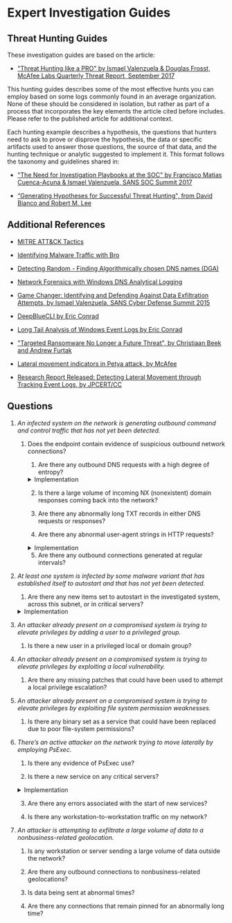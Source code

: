 # Expert Investigation Guides
 
## Threat Hunting Guides

These investigation guides are based on the article: 

 *  ["Threat Hunting like a PRO" by Ismael Valenzuela & Douglas Frosst, McAfee Labs Quarterly Threat Report, September 2017](TBD)


This hunting guides describes some of the most effective hunts you can employ based on some logs commonly found in an average organization. None of these should be considered in isolation, but rather as part of a process that incorporates the key elements the article cited before includes. Please refer to the published article for additional context.

Each hunting example describes a hypothesis, the questions that hunters need to ask to prove or disprove the hypothesis, the data or specific artifacts used to answer those questions, the source of that data, and the hunting technique or analytic suggested to implement it. This format follows the taxonomy and guidelines shared in:

*  ["The Need for Investigation Playbooks at the SOC" by Francisco Matias Cuenca-Acuna & Ismael Valenzuela, SANS SOC Summit 2017](https://www.sans.org/summit-archives/file/summit-archive-1496695240.pdf) 

*   [“Generating Hypotheses for Successful Threat Hunting", from David Bianco and Robert M. Lee](https://www.sans.org/reading-room/whitepapers/threats/generating-hypotheses-successful-threat-hunting-37172)


## Additional References

*   [MITRE ATT&CK Tactics](https://attack.mitre.org/wiki/) 
*	[Identifying Malware Traffic with Bro](http://blog.opensecurityresearch.com/2014/03/identifying-malware-traffic-with-bro.html)
*	[Detecting Random - Finding Algorithmically chosen DNS names (DGA)](https://isc.sans.edu/forums/diary/Detecting+Random+Finding+Algorithmically+chosen+DNS+names+DGA/19893/)
*	[Network Forensics with Windows DNS Analytical Logging](https://blogs.technet.microsoft.com/teamdhcp/2015/11/23/network-forensics-with-windows-dns-analytical-logging/)
*   [Game Changer: Identifying and Defending Against Data Exfiltration Attempts, by Ismael Valenzuela, SANS Cyber Defense Summit 2015](https://www.sans.org/summit-archives/file/summit-archive-1493840468.pdf) 
*   [DeepBlueCLI by Eric Conrad](https://github.com/sans-blue-team/DeepBlueCLI)
*   [Long Tail Analysis of Windows Event Logs by Eric Conrad](http://www.ericconrad.com/2015/01/long-tail-analysis-with-eric-conrad.html)
*   ["Targeted Ransomware No Longer a Future Threat", by Christiaan Beek and Andrew Furtak](https://www.mcafee.com/us/resources/reports/rp-targeted-ransomware.pdf)
*   [Lateral movement indicators in Petya attack, by McAfee](https://kc.mcafee.com/corporate/index?page=content&id=KB89540)

*   [Research Report Released: Detecting Lateral Movement through Tracking Event Logs, by JPCERT/CC](http://blog.jpcert.or.jp/2017/06/1-ae0d.html)


## Questions

1.  *An infected system on the network is generating outbound command and control traffic that has not yet been detected.* 

    1.  Does the endpoint contain evidence of suspicious outbound network connections?

        1. Are there any outbound DNS requests with a high degree of entropy?

        <details>
        <summary>Implementation</summary>

	    	*   Collect dns requests from DNS server or NSM logs.
			*   Run them against "freq.py" to determine degree of entropy.

        </details>
        
        2. Is there a large volume of incoming NX (nonexistent) domain responses coming back into the network?

        3. Are there any abnormally long TXT records in either DNS requests or responses?

        4. Are there any abnormal user-agent strings in HTTP requests?

        <details>
        <summary>Implementation</summary>

            *   Collect user agents from HTTP requests from the proxy or NSM logs.
            *	Sort from most common to least common.
            *	Inspect the outliers (the least frequent).

        </details>

        5. Are there any outbound connections generated at regular intervals?

2.  *At least one system is infected by some malware variant that has established itself to autostart and that has not yet been detected.*  

    1.  Are there any new items set to autostart in the investigated system, across this subnet, or in critical servers?

    <details>
    <summary>Implementation</summary>

            *   Collect entries daily from a subset of systems.
            *   Employ least-frequent analysis to sort from most common to least common. 
            *   Inspect the least common ones and look for evidence of:
                *   Random strings in binary names.
                *   Binaries set to autostart from temp locations such as %USER%\APPDATA\Local\temp, the recycle bin, or any other unusual locations. 
                * Unsigned binaries
                * Abnormally short or long filenames.
                * Other rare executable filenames or directories. 
                
    </details>

3.  *An attacker already present on a compromised system is trying to elevate privileges by adding a user to a privileged group.*  

    1.  Is there a new user in a privileged local or domain group? 

4.  *An attacker already present on a compromised system is trying to elevate privileges by exploiting a local vulnerability.*  

    1.  Are there any missing patches that could have been used to attempt a local privilege escalation? 

5.  *An attacker already present on a compromised system is trying to elevate privileges by exploiting file system permission weaknesses.*  

    1.  Is there any binary set as a service that could have been replaced due to poor file-system permissions?

6.  *There’s an active attacker on the network trying to move laterally by employing PsExec.*  

	1. Is there any evidence of PsExec use? 

	2. Is there a new service on any critical servers? 

    <details>
    <summary>Implementation</summary>

			*	Get-WinEvent -FilterHashtable @{logname='system'; id=7045} 
	
	</details>

	3. Are there any errors associated with the start of new services? 

	4. Is there any workstation-to-workstation traffic on my network?

7.  *An attacker is attempting to exfiltrate a large volume of data to a nonbusiness-related geolocation.* 

    1.  Is any workstation or server sending a large volume of data outside the network? 

    2.  Are there any outbound connections to nonbusiness-related geolocations? 
    
    3.  Is data being sent at abnormal times? 
    
    4.  Are there any connections that remain pinned for an abnormally long time?

